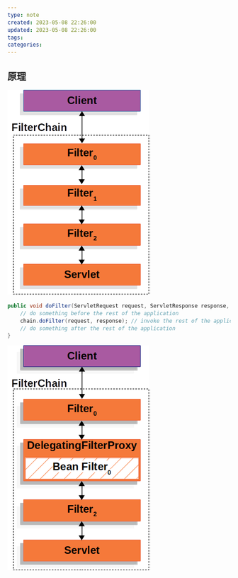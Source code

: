 ```yaml
---
type: note
created: 2023-05-08 22:26:00
updated: 2023-05-08 22:26:00
tags:
categories: 
---
```


## 原理



![](附件/image/tmp1684856805581_SpringSecurity配置_image_1.png)

```java
public void doFilter(ServletRequest request, ServletResponse response, FilterChain chain) {
	// do something before the rest of the application
    chain.doFilter(request, response); // invoke the rest of the application
    // do something after the rest of the application
}
```


![](附件/image/SpringSecurity配置_image_2.png)


